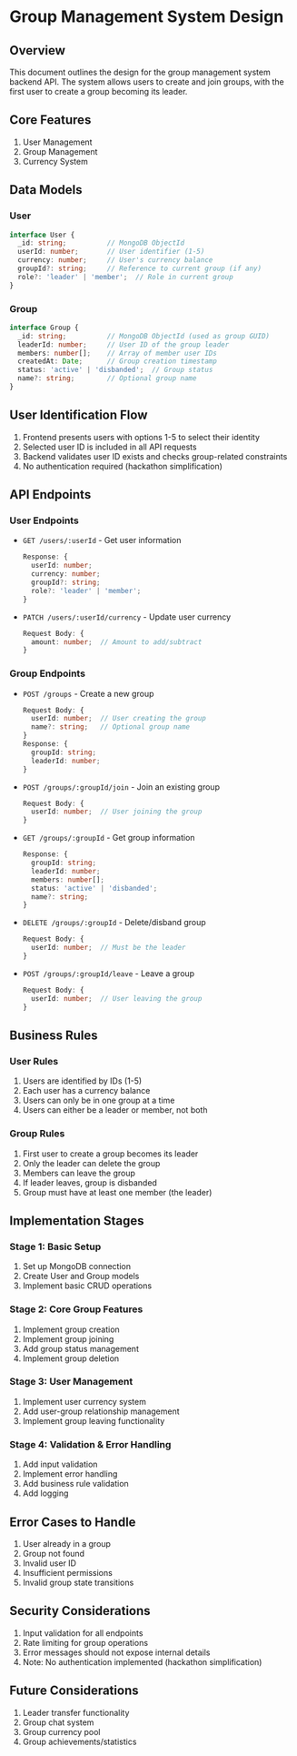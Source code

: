 # Group Management System Design

## Overview
This document outlines the design for the group management system backend API. The system allows users to create and join groups, with the first user to create a group becoming its leader.

## Core Features
1. User Management
2. Group Management
3. Currency System

## Data Models

### User
```typescript
interface User {
  _id: string;          // MongoDB ObjectId
  userId: number;       // User identifier (1-5)
  currency: number;     // User's currency balance
  groupId?: string;     // Reference to current group (if any)
  role?: 'leader' | 'member';  // Role in current group
}
```

### Group
```typescript
interface Group {
  _id: string;          // MongoDB ObjectId (used as group GUID)
  leaderId: number;     // User ID of the group leader
  members: number[];    // Array of member user IDs
  createdAt: Date;      // Group creation timestamp
  status: 'active' | 'disbanded';  // Group status
  name?: string;        // Optional group name
}
```

## User Identification Flow
1. Frontend presents users with options 1-5 to select their identity
2. Selected user ID is included in all API requests
3. Backend validates user ID exists and checks group-related constraints
4. No authentication required (hackathon simplification)

## API Endpoints

### User Endpoints
- `GET /users/:userId` - Get user information
  ```typescript
  Response: {
    userId: number;
    currency: number;
    groupId?: string;
    role?: 'leader' | 'member';
  }
  ```

- `PATCH /users/:userId/currency` - Update user currency
  ```typescript
  Request Body: {
    amount: number;  // Amount to add/subtract
  }
  ```

### Group Endpoints
- `POST /groups` - Create a new group
  ```typescript
  Request Body: {
    userId: number;  // User creating the group
    name?: string;   // Optional group name
  }
  Response: {
    groupId: string;
    leaderId: number;
  }
  ```

- `POST /groups/:groupId/join` - Join an existing group
  ```typescript
  Request Body: {
    userId: number;  // User joining the group
  }
  ```

- `GET /groups/:groupId` - Get group information
  ```typescript
  Response: {
    groupId: string;
    leaderId: number;
    members: number[];
    status: 'active' | 'disbanded';
    name?: string;
  }
  ```

- `DELETE /groups/:groupId` - Delete/disband group
  ```typescript
  Request Body: {
    userId: number;  // Must be the leader
  }
  ```

- `POST /groups/:groupId/leave` - Leave a group
  ```typescript
  Request Body: {
    userId: number;  // User leaving the group
  }
  ```

## Business Rules

### User Rules
1. Users are identified by IDs (1-5)
2. Each user has a currency balance
3. Users can only be in one group at a time
4. Users can either be a leader or member, not both

### Group Rules
1. First user to create a group becomes its leader
2. Only the leader can delete the group
3. Members can leave the group
4. If leader leaves, group is disbanded
5. Group must have at least one member (the leader)

## Implementation Stages

### Stage 1: Basic Setup
1. Set up MongoDB connection
2. Create User and Group models
3. Implement basic CRUD operations

### Stage 2: Core Group Features
1. Implement group creation
2. Implement group joining
3. Add group status management
4. Implement group deletion

### Stage 3: User Management
1. Implement user currency system
2. Add user-group relationship management
3. Implement group leaving functionality

### Stage 4: Validation & Error Handling
1. Add input validation
2. Implement error handling
3. Add business rule validation
4. Add logging

## Error Cases to Handle
1. User already in a group
2. Group not found
3. Invalid user ID
4. Insufficient permissions
5. Invalid group state transitions

## Security Considerations
1. Input validation for all endpoints
2. Rate limiting for group operations
3. Error messages should not expose internal details
4. Note: No authentication implemented (hackathon simplification)

## Future Considerations
1. Leader transfer functionality
2. Group chat system
3. Group currency pool
4. Group achievements/statistics 
